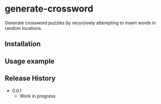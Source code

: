 # generate-crossword

Generate crossword puzzles by recursively attempting to insert words in random locations.

## Installation


## Usage example

## Release History

* 0.0.1
    * Work in progress

